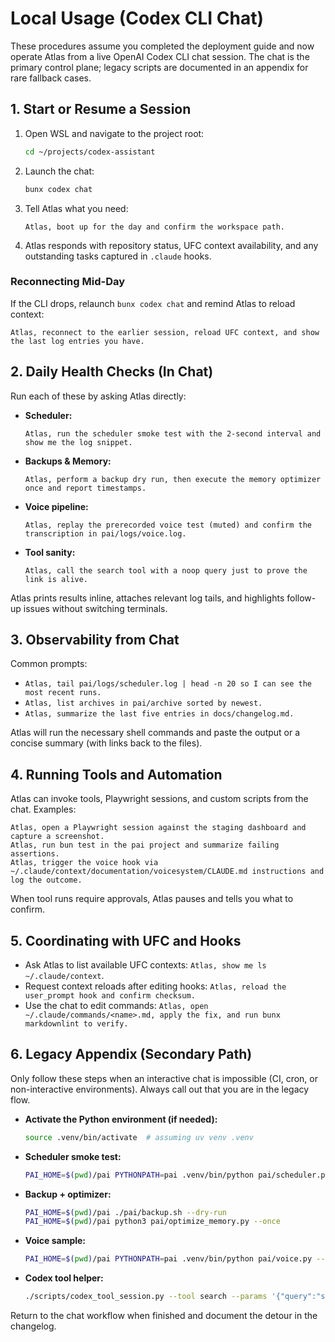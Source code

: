 # Local Usage (Codex CLI Chat)

These procedures assume you completed the deployment guide and now operate Atlas
from a live OpenAI Codex CLI chat session. The chat is the primary control plane;
legacy scripts are documented in an appendix for rare fallback cases.

## 1. Start or Resume a Session

1. Open WSL and navigate to the project root:
   ```bash
   cd ~/projects/codex-assistant
   ```
2. Launch the chat:
   ```bash
   bunx codex chat
   ```
3. Tell Atlas what you need:
   ```text
   Atlas, boot up for the day and confirm the workspace path.
   ```
4. Atlas responds with repository status, UFC context availability, and any
   outstanding tasks captured in `.claude` hooks.

### Reconnecting Mid-Day

If the CLI drops, relaunch `bunx codex chat` and remind Atlas to reload context:

```text
Atlas, reconnect to the earlier session, reload UFC context, and show the last log entries you have.
```

## 2. Daily Health Checks (In Chat)

Run each of these by asking Atlas directly:

- **Scheduler:**
  ```text
  Atlas, run the scheduler smoke test with the 2-second interval and show me the log snippet.
  ```
- **Backups & Memory:**
  ```text
  Atlas, perform a backup dry run, then execute the memory optimizer once and report timestamps.
  ```
- **Voice pipeline:**
  ```text
  Atlas, replay the prerecorded voice test (muted) and confirm the transcription in pai/logs/voice.log.
  ```
- **Tool sanity:**
  ```text
  Atlas, call the search tool with a noop query just to prove the link is alive.
  ```

Atlas prints results inline, attaches relevant log tails, and highlights follow-up
issues without switching terminals.

## 3. Observability from Chat

Common prompts:

- `Atlas, tail pai/logs/scheduler.log | head -n 20 so I can see the most recent runs.`
- `Atlas, list archives in pai/archive sorted by newest.`
- `Atlas, summarize the last five entries in docs/changelog.md.`

Atlas will run the necessary shell commands and paste the output or a concise
summary (with links back to the files).

## 4. Running Tools and Automation

Atlas can invoke tools, Playwright sessions, and custom scripts from the chat.
Examples:

```text
Atlas, open a Playwright session against the staging dashboard and capture a screenshot.
Atlas, run bun test in the pai project and summarize failing assertions.
Atlas, trigger the voice hook via ~/.claude/context/documentation/voicesystem/CLAUDE.md instructions and log the outcome.
```

When tool runs require approvals, Atlas pauses and tells you what to confirm.

## 5. Coordinating with UFC and Hooks

- Ask Atlas to list available UFC contexts: `Atlas, show me ls ~/.claude/context`.
- Request context reloads after editing hooks: `Atlas, reload the user_prompt hook and confirm checksum.`
- Use the chat to edit commands: `Atlas, open ~/.claude/commands/<name>.md, apply the fix, and run bunx markdownlint to verify.`

## 6. Legacy Appendix (Secondary Path)

Only follow these steps when an interactive chat is impossible (CI, cron, or
non-interactive environments). Always call out that you are in the legacy flow.

- **Activate the Python environment (if needed):**
  ```bash
  source .venv/bin/activate  # assuming uv venv .venv
  ```
- **Scheduler smoke test:**
  ```bash
  PAI_HOME=$(pwd)/pai PYTHONPATH=pai .venv/bin/python pai/scheduler.py --interval-seconds 2 --cycles 4
  ```
- **Backup + optimizer:**
  ```bash
  PAI_HOME=$(pwd)/pai ./pai/backup.sh --dry-run
  PAI_HOME=$(pwd)/pai python3 pai/optimize_memory.py --once
  ```
- **Voice sample:**
  ```bash
  PAI_HOME=$(pwd)/pai PYTHONPATH=pai .venv/bin/python pai/voice.py --audio-file pai/tests/audio/hello.wav --mute
  ```
- **Codex tool helper:**
  ```bash
  ./scripts/codex_tool_session.py --tool search --params '{"query":"status"}'
  ```

Return to the chat workflow when finished and document the detour in the
changelog.
